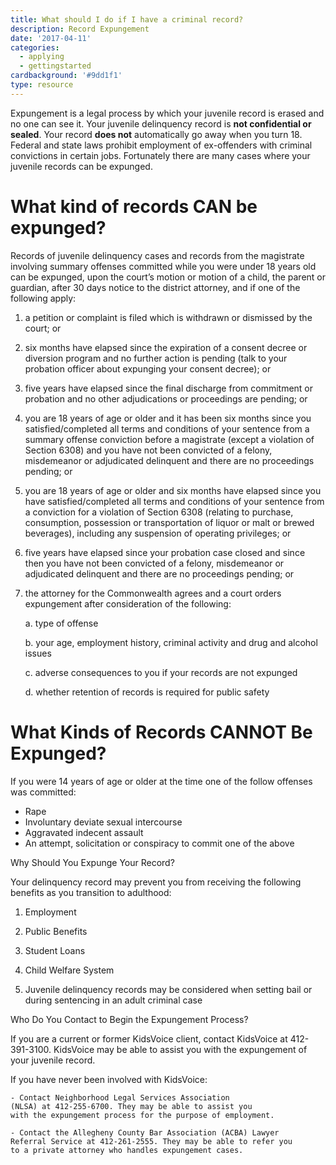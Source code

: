```yaml
---
title: What should I do if I have a criminal record?
description: Record Expungement
date: '2017-04-11'
categories:
  - applying
  - gettingstarted
cardbackground: '#9dd1f1'
type: resource
---
```


Expungement is a legal process by which your juvenile record is erased and no one can see it. Your juvenile delinquency record is __not confidential or sealed__. Your record __does not__ automatically go away when you turn 18. Federal and state laws prohibit employment of ex-offenders with criminal convictions in certain jobs. Fortunately there are many cases where your juvenile records can be expunged.


# What kind of records __CAN__ be expunged?

Records of juvenile delinquency cases and records from the magistrate involving summary offenses committed while you were under 18 years old can be expunged, upon the court’s motion or motion of a child, the parent or guardian, after 30 days notice to the district attorney, and if one of the following apply: 

1. a petition or complaint is filed which is withdrawn or dismissed by the court; or

2. six months have elapsed since the expiration of a consent decree or diversion program and no further action is pending (talk to your probation officer about expunging your consent decree); or 

3. five years have elapsed since the final discharge from commitment or probation and no other adjudications or proceedings are pending; or 

4. you are 18 years of age or older and it has been six months since you satisfied/completed all terms and conditions of your sentence from a summary offense conviction before a magistrate (except a violation of Section 6308) and you have not been convicted of a felony, misdemeanor or adjudicated delinquent and there are no proceedings pending; or 

5. you are 18 years of age or older and six months have elapsed since you have satisfied/completed all terms and conditions of your sentence from a conviction for a violation of Section 6308 (relating to purchase, consumption, possession or transportation of liquor or malt or brewed beverages), including any suspension of operating privileges; or 

6. five years have elapsed since your probation case closed and since then you have not been convicted of a felony, misdemeanor or adjudicated delinquent and there are no proceedings pending; or 

7. the attorney for the Commonwealth agrees and a court orders expungement after consideration of the following:
	
	a. type of offense

	b. your age, employment history, criminal activity and drug and alcohol issues 

	c. adverse consequences to you if your records are not expunged 

	d. whether retention of records is required for public safety 
	
# What Kinds of Records __CANNOT__ Be Expunged? 

If you were 14 years of age or older at the time one of the follow offenses was committed: 

* Rape 
* Involuntary deviate sexual intercourse 
* Aggravated indecent assault 
* An attempt, solicitation or conspiracy to commit one of the above 


Why Should You Expunge Your Record?

Your delinquency record may prevent you from receiving the following benefits as you transition to adulthood:

1. Employment

2. Public Benefits

3. Student Loans

4. Child Welfare System

5. Juvenile delinquency records may be considered when setting bail or during sentencing in an adult criminal case



Who Do You Contact to Begin the Expungement Process?

If you are a current or former KidsVoice client, contact KidsVoice at 412-391-3100. KidsVoice may be able to assist you with the expungement of your juvenile record.

If you have never been involved with KidsVoice:

	- Contact Neighborhood Legal Services Association 
	(NLSA) at 412-255-6700. They may be able to assist you 
	with the expungement process for the purpose of employment.

	- Contact the Allegheny County Bar Association (ACBA) Lawyer 
	Referral Service at 412-261-2555. They may be able to refer you 
	to a private attorney who handles expungement cases.
    

